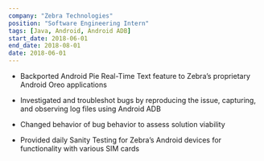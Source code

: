 ```yaml
---
company: "Zebra Technologies"
position: "Software Engineering Intern"
tags: [Java, Android, Android ADB]
start_date: 2018-06-01
end_date: 2018-08-01
date: 2018-06-01
---
```


* Backported Android Pie Real-Time Text feature to Zebra’s proprietary Android Oreo applications

* Investigated and troubleshot bugs by reproducing the issue, capturing, and observing log files using Android ADB

* Changed behavior of bug behavior to assess solution viability

* Provided daily Sanity Testing for Zebra’s Android devices for functionality with various SIM cards